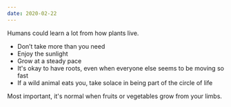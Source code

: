 ```yaml
---
date: 2020-02-22
---
```


Humans could learn a lot from how plants live.

* Don’t take more than you need
* Enjoy the sunlight
* Grow at a steady pace
* It's okay to have roots, even when everyone else seems to be moving so fast
* If a wild animal eats you, take solace in being part of the circle of life

Most important, it's normal when fruits or vegetables grow from your limbs.
